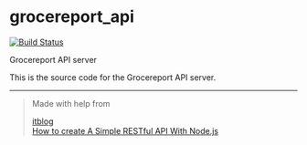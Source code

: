 # grocereport_api  

[![Build Status](https://travis-ci.com/jmg1138/grocereport_api.svg?token=kGKZtotspGmqqzUqyuq8&branch=master)](https://travis-ci.com/jmg1138/grocereport_api)  

Grocereport API server  

This is the source code for the Grocereport API server.  

---

> Made with help from  
>  
> [itblog]  
> [How to create A Simple RESTful API With Node.js]  

[itblog]: http://itblog.mobi/ "itblog"
[How to create A Simple RESTful API With Node.js]: http://itblog.mobi/2015/12/29/how-to-create-a-simple-restful-api-with-node-js/ "How to create A Simple RESTful API With Node.js"